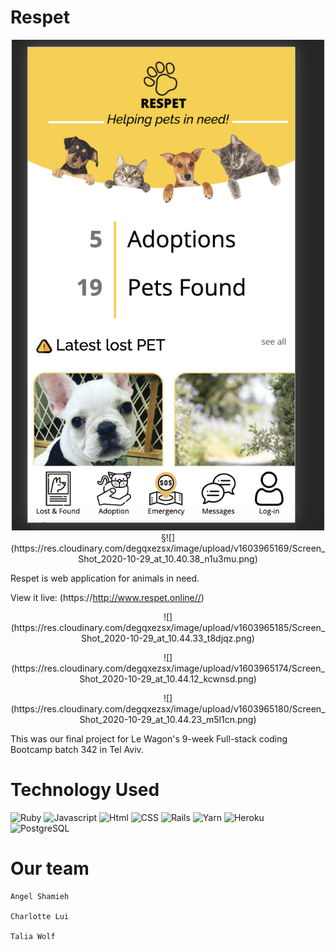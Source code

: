 # Respet

<p align="center">
    <img src="./app/assets/images/1.png" width="500" alt="landing page" />
§![](https://res.cloudinary.com/degqxezsx/image/upload/v1603965169/Screen_Shot_2020-10-29_at_10.40.38_n1u3mu.png)
</p>

Respet is web application for animals in need.

View it live: (https://http://www.respet.online//)

<p align="center">
  ![](https://res.cloudinary.com/degqxezsx/image/upload/v1603965185/Screen_Shot_2020-10-29_at_10.44.33_t8djqz.png)
</p>

<p align="center">
  ![](https://res.cloudinary.com/degqxezsx/image/upload/v1603965174/Screen_Shot_2020-10-29_at_10.44.12_kcwnsd.png)
</p>

<p align="center">
  ![](https://res.cloudinary.com/degqxezsx/image/upload/v1603965180/Screen_Shot_2020-10-29_at_10.44.23_m5l1cn.png)
</p>

This was our final project for Le Wagon's 9-week Full-stack coding Bootcamp batch 342 in Tel Aviv.


# Technology Used
![Ruby](https://img.shields.io/badge/Ruby-language-blue.svg)
![Javascript](https://img.shields.io/badge/Javascript-language-blue.svg)
![Html](https://img.shields.io/badge/HTML-language-blue.svg)
![CSS](https://img.shields.io/badge/CSS-language-blue.svg)
![Rails](https://img.shields.io/badge/Rails-framework-red.svg)
![Yarn](https://img.shields.io/badge/Yarn-package%20manager-red.svg)
![Heroku](https://img.shields.io/badge/Heroku-host-green.svg)
![PostgreSQL](https://img.shields.io/badge/PostgreSQL-database-yellow.svg)

# Our team
    Angel Shamieh

    Charlotte Lui

    Talia Wolf

